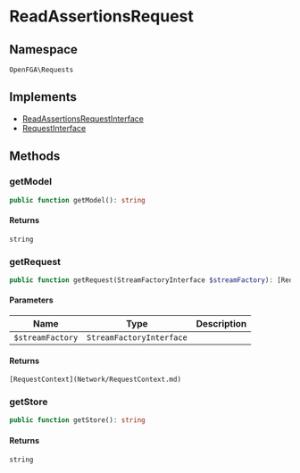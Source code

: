 # ReadAssertionsRequest


## Namespace
`OpenFGA\Requests`

## Implements
* [ReadAssertionsRequestInterface](Requests/ReadAssertionsRequestInterface.md)
* [RequestInterface](Requests/RequestInterface.md)

## Methods
### getModel

```php
public function getModel(): string
```



#### Returns
`string` 

### getRequest

```php
public function getRequest(StreamFactoryInterface $streamFactory): [RequestContext](Network/RequestContext.md)
```


#### Parameters
| Name | Type | Description |
|------|------|-------------|
| `$streamFactory` | `StreamFactoryInterface` |  |

#### Returns
`[RequestContext](Network/RequestContext.md)` 

### getStore

```php
public function getStore(): string
```



#### Returns
`string` 


